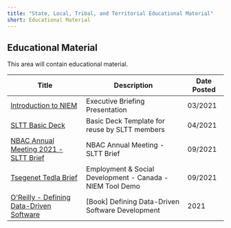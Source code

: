 ```yaml
---
title: "State, Local, Tribal, and Territorial Educational Material"
short: Educational Material
---
```


## Educational Material

This area will contain educational material.

|Title|Description|Date Posted|
|---|---|---|
|[Introduction to NIEM](Introduction-To-NIEM.pdf)|Executive Briefing Presentation|03/2021|
|[SLTT Basic Deck](SLTT-BasicDeck.pptx)|Basic Deck Template for reuse by SLTT members|04/2021|
|[NBAC Annual Meeting 2021 - SLTT Brief](https://youtu.be/8xoBqh3j7ws)|NBAC Annual Meeting - SLTT Brief|09/2021|
|[Tsegenet Tedla Brief](https://youtu.be/oHxskNJLmXQ)|Employment & Social Development - Canada - NIEM Tool Demo|09/2021|
|[O'Reilly - Defining Data-Driven Software](Orielly-Intro-DataSolutions.pdf)|[Book] Defining Data-Driven Software Development|2021|
